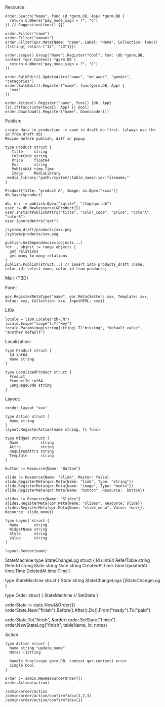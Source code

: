 Resource:

    order.Search("Name", func (d *gorm.DB, App) *gorm.DB {
      return d.Where("pay_mode_sign = ?", "C")
    }) //.Suggestion(func() {})

    order.Filter("name")
    order.Filter("amount")
    order.Filter(qor.Meta{Name: "name", Label: "Name", Collection: func() []string{ return ["12", "23"]}})

    order.Scope().Group("Name").Register("Cool", func (db *gorm.DB, context *qor.Context) *gorm.DB {
      return d.Where("pay_mode_sign = ?", "C")
    })

    order.BulkEdit().UpdateAttrs("name", "md_week", "gender", "categories")
    order.BulkEdit().Register("name", func(gorm.DB, App) {
      "xxx"
    })

    order.Action().Register("name", func() {db, App} {}).If(func(interface{}, App) {} bool)
    order.Download().Register("name", Downloader())

Publish:

    create data in production -> save in draft db first. (always use the id from draft db)
    Review before publish, diff in popup

    type Product struct {
       Title     string
       ColorCode string
       Price     float64
       Ext       string
       PublishAt time.Time
       Image     MediaLibrary `media_library:"path:/system/:table_name/:id/:filename;"`
    }

    Product{Title: "product A", Image: os.Open("xxxx")}
    db.Save(&product)

    db, err := publish.Open("sqlite", "/tmp/qor.db")
    user := db.NewResource(&Product{})
    user.InstantPublishAttrs("title", "color_code", "price", "colorA", "colorB")
    user.IgnoredAttrs("ext")

    /system_draft/products/xxx.png
    /system/products/xxx.png

    publish.GetDependencies(objects...)
    for _, object := range objects {
      get relations
      get many to many relations
    }
    publish.Publish(struct...) // insert into products_draft (name, color_id) select name, color_id from products;

Mail: (TBD)

Form:

    qor.RegisterMetaType("name", qor.Meta{Setter: xxx, Template: xxx, Value: xxx, Collection: xxx, InputHTML: xxx})

L10n

    locale = l18n.Locale("zh-CN")
    locale.Scope("scope").T("key")
    locale.Params(map[string]string).T("missing", "default value", "another default")

Localization:

    type Product struct {
      Id int64
      Name string
    }

    type LocalizedProduct struct {
      Product
      ProductId int64
      LanguageCode string
    }

Layout:

    render_layout "xxx"

    type Action struct {
      Name string
    }
    layout.RegisterAction(name string, fc func)

    type Widget struct {
      Name          string
      Attrs         string
      RequiredAttrs string
      Template      string
    }

    button := Resource{Name: "Button"}

    slide := Resource{Name: "Slide", Master: false}
    slide.RegisterMeta(qor.Meta{Name: "link", Type: "string"})
    slide.RegisterMeta(qor.Meta{Name: "image", Type: "media"})
    slide.RegisterMeta(qor.Meta{Name: "button", Resource:  button})

    slides := Resource{Name: "Slides"}
    slides.RegisterMeta(qor.Meta{Name: "slides", Resource: slide})
    slides.RegisterMeta(qor.Meta{Name: "slide_menu", Value: func{}, Resource: slide_menu})

    type Layout struct {
      Name       string
      WidgetName string
      Style      string
      Value      string
    }

    layout.Render(name)

StateMachine
  type StateChangeLog struct {
    Id         uint64
    ReferTable string
    ReferId    string
    State      string
    Note       string
    CreatedAt  time.Time
    UpdatedAt  time.Time
    DeletedAt  time.Time
  }

  type StateMachine struct {
    State string
    StateChangeLogs []StateChangeLog
  }

  type Order struct {
    StateMachine // SetState
  }

  orderState := state.New(&Order{})
  orderState.New("finish").Before().After().Do().From("ready").To("paid")

  orderState.To("finish", &order)
    order.SetState("finish")
    order.NewStateLog("finish", tableName, Id, notes)

Action

    type Action struct {
      Name string "update_name"
      Metas []string

      Handle func(scope gorm.DB, context qor.context) error
      Single bool
    }

    order := admin.NewResource(Order{})
    order.Action(action)

    /admin/order/action
    /admin/order/action/confirm?ids=[1,2,3]
    /admin/order/action/confirm?ids=[1]
